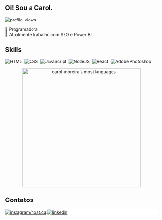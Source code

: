 <h2 align="left">Oi! Sou a Carol.</h2>
<p align="left"> <img src="https://komarev.com/ghpvc/?username=carol-moreira&color=brightgreen" alt="profile-views" /> </p>

 💚 Programadora <br>
 🧃 Atualmente trabalho com SEO e Power BI


## Skills 

![HTML](https://img.shields.io/badge/-HTML-FAF9F6?style=flat&logo=HTML5)&nbsp;
![CSS](https://img.shields.io/badge/-CSS-FAF9F6?style=flat&logo=CSS3&logoColor=1572B6)&nbsp;
![JavaScript](https://img.shields.io/badge/-JavaScript-FAF9F6?style=flat&logo=javascript)&nbsp;
![NodeJS](https://img.shields.io/badge/-NodeJS-FAF9F6?style=flat&logo=nodejs)&nbsp;
![React](https://img.shields.io/badge/-React-FAF9F6?style=flat&logo=react)&nbsp;
![Adobe Photoshop](https://img.shields.io/badge/-Photoshop-FAF9F6?style=flat&logo=adobephotoshop)&nbsp;



<p align="center">
<img width="390px" src="https://github-readme-stats.vercel.app/api/top-langs/?username=carol-moreira&layout=compact&theme=graywhite" alt="carol-moreira's most languages"/>
</p>
    
## Contatos

<p align="left" style="background:white">
<a href="https://instagram.com/host.ca" target="_blank">
  <img align="center" src="https://img.shields.io/badge/-instagram-FAF9F6?style=flat&logo=instagram" alt="instagram/host.ca"/>
  <a/>
    <a href="(https://www.linkedin.com/in/carolina-moreira1502/)" target="_blank">
  <img align="center" src="https://img.shields.io/badge/-linkedin-FAF9F6?style=flat&logo=linkedin&logoColor=2F43B4" alt="linkedin"/>
  <a/>
</p>
